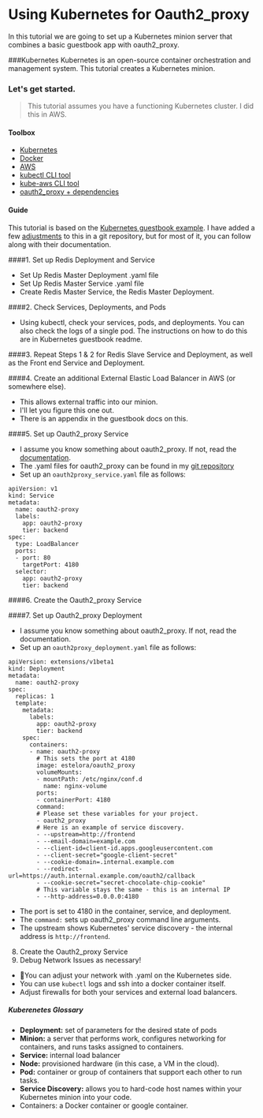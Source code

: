 # Using Kubernetes for Oauth2_proxy

In this tutorial we are going to set up a Kubernetes minion server that combines a basic guestbook app with oauth2_proxy.

###Kubernetes
Kubernetes is an open-source container orchestration and management system. This tutorial creates a Kubernetes minion.


### Let's get started.
> This tutorial assumes you have a functioning Kubernetes cluster. I did this in AWS.

#### Toolbox
* [Kubernetes](kubernetes.io)
* [Docker](https://www.docker.com/)
* [AWS](http://aws.amazon.com/)
* [kubectl CLI tool](https://coreos.com/kubernetes/docs/latest/configure-kubectl.html)
* [kube-aws CLI tool](https://coreos.com/kubernetes/docs/latest/kubernetes-on-aws.html)
* [oauth2_proxy + dependencies](https://github.com/bitly/oauth2_proxy)


#### Guide
This tutorial is based on the [Kubernetes guestbook example](https://github.com/kubernetes/kubernetes/tree/release-1.2/examples/guestbook). I have added a few [adjustments](https://github.com/estelora/oauth2proxy-minion) to this in a git repository, but for most of it, you can follow along with their documentation.


####1. Set up Redis Deployment and Service
   * Set Up Redis Master Deployment .yaml file
   * Set Up Redis Master Service .yaml file
   * Create Redis Master Service, the Redis Master     Deployment.

####2. Check Services, Deployments, and Pods 
   * Using kubectl, check your services, pods, and deployments. You can also check the logs of a single pod. The instructions on how to do this are in Kubernetes guestbook readme.

####3. Repeat Steps 1 & 2 for Redis Slave Service and Deployment, as well as the Front end Service and Deployment.

####4. Create an additional External Elastic Load Balancer in AWS (or somewhere else).
  * This allows external traffic into our minion.
  * I'll let you figure this one out. 
  * There is an appendix in the guestbook docs on this.
  
####5. Set up Oauth2_proxy Service
 * I assume you know something about oauth2_proxy. If not, read the [documentation](https://github.com/bitly/oauth2_proxy).
 * The .yaml files for oauth2_proxy can be found in my [git repository](https://github.com/estelora/oauth2proxy-minion) 
 * Set up an `oauth2proxy_service.yaml` file as follows:

```
apiVersion: v1
kind: Service
metadata:
  name: oauth2-proxy
  labels:
    app: oauth2-proxy
    tier: backend
spec:
  type: LoadBalancer
  ports:
  - port: 80
    targetPort: 4180
  selector:
    app: oauth2-proxy
    tier: backend   
```
####6. Create the Oauth2_proxy Service
 
####7. Set up Oauth2_proxy Deployment
 * I assume you know something about oauth2_proxy. If not, read the documentation.
 * Set up an `oauth2proxy_deployment.yaml` file as follows:
 
```
apiVersion: extensions/v1beta1
kind: Deployment
metadata:
  name: oauth2-proxy
spec:
  replicas: 1
  template:
    metadata:
      labels:
        app: oauth2-proxy
        tier: backend
    spec:
      containers:
      - name: oauth2-proxy
        # This sets the port at 4180
        image: estelora/oauth2_proxy
        volumeMounts:
        - mountPath: /etc/nginx/conf.d
          name: nginx-volume
        ports:
        - containerPort: 4180
        command:
        # Please set these variables for your project.
        - oauth2_proxy
        # Here is an example of service discovery.
        - --upstream=http://frontend
        - --email-domain=example.com
        - --client-id=client-id.apps.googleusercontent.com
        - --client-secret="google-client-secret"
        - --cookie-domain=.internal.example.com
        - --redirect-url=https://auth.internal.example.com/oauth2/callback
        - --cookie-secret="secret-chocolate-chip-cookie"
        # This variable stays the same - this is an internal IP
        - --http-address=0.0.0.0:4180
```
 
 * The port is set to 4180 in the container, service, and deployment. 
 * The `command:` sets up oauth2_proxy command line arguments.
 * The upstream shows Kubernetes' service discovery - the internal address is `http://frontend`.
8. Create the Oauth2_proxy Service
9. Debug Network Issues as necessary!
  * You can adjust your network with .yaml on the Kubernetes side. 
  * You can use `kubectl` logs and ssh into a docker container itself.
  * Adjust firewalls for both your services and external load balancers.


##### Kuberenetes Glossary
* **Deployment:** set of parameters for the desired state of pods
* **Minion:** a server that performs work, configures networking for containers, and runs tasks assigned to containers.
* **Service:** internal load balancer
* **Node:** provisioned hardware (in this case, a VM in the cloud).
* **Pod:** container or group of containers that support each other to run tasks.
* **Service Discovery:** allows you to hard-code host names within your Kubernetes minion into your code.
* Containers: a Docker container or google container.


